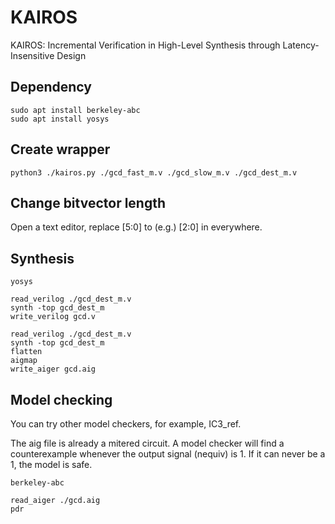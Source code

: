 # KAIROS

KAIROS: Incremental Verification in High-Level Synthesis through Latency-Insensitive Design


## Dependency

```
sudo apt install berkeley-abc
sudo apt install yosys
```

## Create wrapper

```
python3 ./kairos.py ./gcd_fast_m.v ./gcd_slow_m.v ./gcd_dest_m.v
```
## Change bitvector length

Open a text editor, replace [5:0] to (e.g.) [2:0] in everywhere.

## Synthesis

```
yosys
```
```
read_verilog ./gcd_dest_m.v
synth -top gcd_dest_m
write_verilog gcd.v
```

```
read_verilog ./gcd_dest_m.v
synth -top gcd_dest_m
flatten
aigmap
write_aiger gcd.aig
```

## Model checking

You can try other model checkers, for example, IC3_ref.

The aig file is already a mitered circuit. A model checker will find a counterexample whenever the output signal (nequiv) is 1. If it can never be a 1, the model is safe.
```
berkeley-abc
```
```
read_aiger ./gcd.aig
pdr
```

